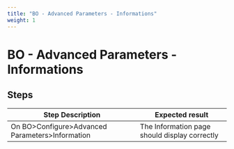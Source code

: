 ```yaml
---
title: "BO - Advanced Parameters - Informations"
weight: 1
---
```


# BO - Advanced Parameters - Informations
## Steps
| Step Description | Expected result |
| ----- | ----- |
| On BO>Configure>Advanced Parameters>Information | The Information page should display correctly |
